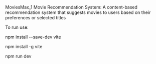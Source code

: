 MoviesMax_1
Movie Recommendation System: A content-based recommendation system that suggests movies to users based on their preferences or selected titles

To run use:

npm install --save-dev vite

npm install -g vite

npm run dev
 
